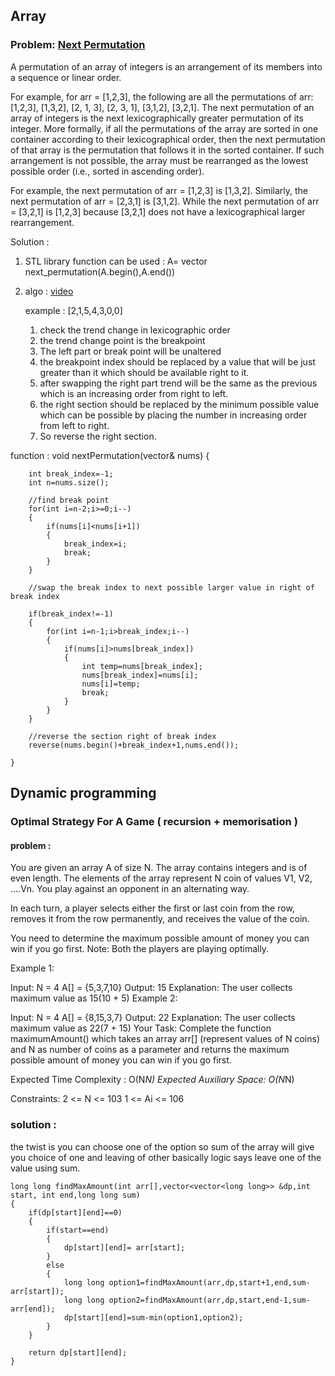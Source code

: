 ## Array  
### Problem: [Next Permutation](https://leetcode.com/problems/next-permutation/description/)
A permutation of an array of integers is an arrangement of its members into a sequence or linear order.

For example, for arr = [1,2,3], the following are all the permutations of arr: [1,2,3], [1,3,2], [2, 1, 3], [2, 3, 1], [3,1,2], [3,2,1].
The next permutation of an array of integers is the next lexicographically greater permutation of its integer. More formally, if all the permutations of the array are sorted in one container according to their lexicographical order, then the next permutation of that array is the permutation that follows it in the sorted container. If such arrangement is not possible, the array must be rearranged as the lowest possible order (i.e., sorted in ascending order).

For example, the next permutation of arr = [1,2,3] is [1,3,2].
Similarly, the next permutation of arr = [2,3,1] is [3,1,2].
While the next permutation of arr = [3,2,1] is [1,2,3] because [3,2,1] does not have a lexicographical larger rearrangement.

Solution : 
1. STL library function can be used : 
A= vector<int>
next_permutation(A.begin(),A.end())

2. algo :
       [video](https://www.youtube.com/watch?v=JDOXKqF60RQ)

   example :
    [2,1,5,4,3,0,0]

    1. check the trend change in lexicographic order
    2. the trend change point is the breakpoint
    3. The left part or break point will be unaltered
    4. the breakpoint index should be replaced by a value that will be just greater than it which should be available right to it.
    5. after swapping the right part trend will be the same as the previous which is an increasing order from right to left.
    6. the right section should be replaced by the minimum possible value which can be possible by placing the number in increasing order from left to right.
    7. So reverse the right section.

function :
    void nextPermutation(vector<int>& nums) {
        
        int break_index=-1;
        int n=nums.size();
        
        //find break point
        for(int i=n-2;i>=0;i--)
        {
            if(nums[i]<nums[i+1])
            {
                break_index=i;
                break;
            }
        }

        //swap the break index to next possible larger value in right of break index

        if(break_index!=-1)
        {
            for(int i=n-1;i>break_index;i--)
            {
                if(nums[i]>nums[break_index])
                {
                    int temp=nums[break_index];
                    nums[break_index]=nums[i];
                    nums[i]=temp;
                    break;
                }
            }
        }

        //reverse the section right of break index
        reverse(nums.begin()+break_index+1,nums.end());

    }        

## Dynamic programming 
### Optimal Strategy For A Game ( recursion + memorisation ) 

#### problem : 
You are given an array A of size N. The array contains integers and is of even length. The elements of the array represent N coin of values V1, V2, ....Vn. You play against an opponent in an alternating way.

In each turn, a player selects either the first or last coin from the row, removes it from the row permanently, and receives the value of the coin.

You need to determine the maximum possible amount of money you can win if you go first.
Note: Both the players are playing optimally.

Example 1:

Input:
N = 4
A[] = {5,3,7,10}
Output: 15
Explanation: The user collects maximum
value as 15(10 + 5)
Example 2:

Input:
N = 4
A[] = {8,15,3,7}
Output: 22
Explanation: The user collects maximum
value as 22(7 + 15)
Your Task:
Complete the function maximumAmount() which takes an array arr[] (represent values of N coins) and N as number of coins as a parameter and returns the maximum possible amount of money you can win if you go first.

Expected Time Complexity : O(N*N)
Expected Auxiliary Space: O(N*N)

Constraints:
2 <= N <= 103
1 <= Ai <= 106

### solution : 
the twist is you can choose one of the option so sum of the array will give you choice of one and leaving of other 
basically logic says leave one of the value using sum.


    
    long long findMaxAmount(int arr[],vector<vector<long long>> &dp,int start, int end,long long sum)
    {
        if(dp[start][end]==0)
        {
            if(start==end)
            {
                dp[start][end]= arr[start];
            }
            else
            {
                long long option1=findMaxAmount(arr,dp,start+1,end,sum-arr[start]);
                long long option2=findMaxAmount(arr,dp,start,end-1,sum-arr[end]);
                dp[start][end]=sum-min(option1,option2);
            }
        }
        
        return dp[start][end];
    }



